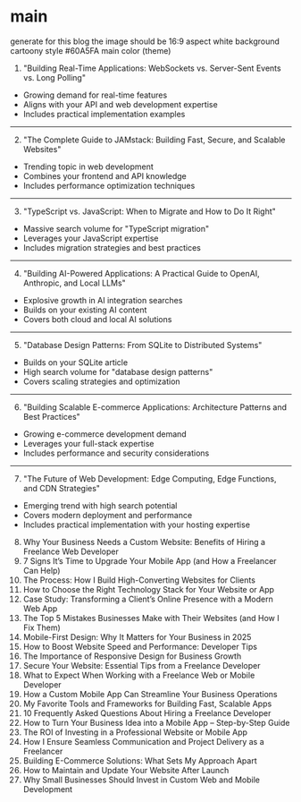 # main

generate for this blog
the image should be
16:9 aspect
white background
cartoony style
#60A5FA main color (theme)

1. "Building Real-Time Applications: WebSockets vs. Server-Sent Events vs. Long Polling"

- Growing demand for real-time features
- Aligns with your API and web development expertise
- Includes practical implementation examples

---

2. "The Complete Guide to JAMstack: Building Fast, Secure, and Scalable Websites"

- Trending topic in web development
- Combines your frontend and API knowledge
- Includes performance optimization techniques

---

3. "TypeScript vs. JavaScript: When to Migrate and How to Do It Right"

- Massive search volume for "TypeScript migration"
- Leverages your JavaScript expertise
- Includes migration strategies and best practices

---

4. "Building AI-Powered Applications: A Practical Guide to OpenAI, Anthropic, and Local LLMs"

- Explosive growth in AI integration searches
- Builds on your existing AI content
- Covers both cloud and local AI solutions

---

5. "Database Design Patterns: From SQLite to Distributed Systems"

- Builds on your SQLite article
- High search volume for "database design patterns"
- Covers scaling strategies and optimization

---

6. "Building Scalable E-commerce Applications: Architecture Patterns and Best Practices"

- Growing e-commerce development demand
- Leverages your full-stack expertise
- Includes performance and security considerations

---

7. "The Future of Web Development: Edge Computing, Edge Functions, and CDN Strategies"

- Emerging trend with high search potential
- Covers modern deployment and performance
- Includes practical implementation with your hosting expertise

8. Why Your Business Needs a Custom Website: Benefits of Hiring a Freelance Web Developer
9. 7 Signs It’s Time to Upgrade Your Mobile App (and How a Freelancer Can Help)
10. The Process: How I Build High-Converting Websites for Clients
11. How to Choose the Right Technology Stack for Your Website or App
12. Case Study: Transforming a Client’s Online Presence with a Modern Web App
13. The Top 5 Mistakes Businesses Make with Their Websites (and How I Fix Them)
14. Mobile-First Design: Why It Matters for Your Business in 2025
15. How to Boost Website Speed and Performance: Developer Tips
16. The Importance of Responsive Design for Business Growth
17. Secure Your Website: Essential Tips from a Freelance Developer
18. What to Expect When Working with a Freelance Web or Mobile Developer
19. How a Custom Mobile App Can Streamline Your Business Operations
20. My Favorite Tools and Frameworks for Building Fast, Scalable Apps
21. 10 Frequently Asked Questions About Hiring a Freelance Developer
22. How to Turn Your Business Idea into a Mobile App – Step-by-Step Guide
23. The ROI of Investing in a Professional Website or Mobile App
24. How I Ensure Seamless Communication and Project Delivery as a Freelancer
25. Building E-Commerce Solutions: What Sets My Approach Apart
26. How to Maintain and Update Your Website After Launch
27. Why Small Businesses Should Invest in Custom Web and Mobile Development
